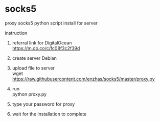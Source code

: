 # socks5
proxy socks5 python script install for server 

instruction

1. referral link for DigitalOcean<br>
https://m.do.co/c/fc08f3c2f39d

2. create server Debian

3. upload file to server<br>
wget https://raw.githubusercontent.com/enzhas/socks5/master/proxy.py

4. run <br>
python proxy.py

5. type your password for proxy

6. wait for the installation to complete
